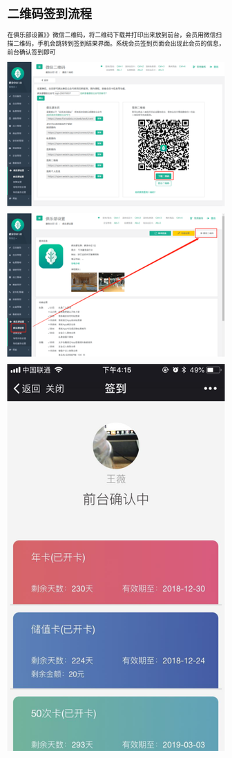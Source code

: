 # 二维码签到流程

在俱乐部设置》》微信二维码，将二维码下载并打印出来放到前台，会员用微信扫描二维码，手机会跳转到签到结果界面。系统会员签到页面会出现此会员的信息，前台确认签到即可

![](../.gitbook/assets/sao-ma-2.png)

![](../.gitbook/assets/sao-ma-qian-dao-1.png)

![](../.gitbook/assets/4%20%287%29.jpg)

